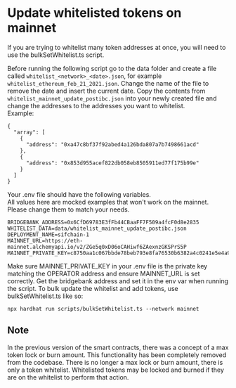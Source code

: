# Update whitelisted tokens on mainnet

If you are trying to whitelist many token addresses at once, you will need to use the bulkSetWhitelist.ts script.

Before running the following script go to the data folder and create a file called `whitelist_<network>_<date>.json`, for example `whitelist_ethereum_feb_21_2021.json`. Change the name of the file to remove the date and insert the current date. Copy the contents from `whitelist_mainnet_update_postibc.json` into your newly created file and change the addresses to the addresses you want to whitelist.  
Example:
```
{
  "array": [
    {
      "address": "0xa47c8bf37f92abed4a126bda807a7b7498661acd"
    },
    {
      "address": "0x853d955acef822db058eb8505911ed77f175b99e"
    }
  ]
}
```

Your .env file should have the following variables.  
All values here are mocked examples that won't work on the mainnet.  
Please change them to match your needs.
```
BRIDGEBANK_ADDRESS=0x6CfD69783E3fFb44CBaaFF7F509a4fcF0d8e2835
WHITELIST_DATA=data/whitelist_mainnet_update_postibc.json
DEPLOYMENT_NAME=sifchain-1
MAINNET_URL=https://eth-mainnet.alchemyapi.io/v2/ZGe5q0xD06oCAHiwf6ZAexnzGKSPrS5P
MAINNET_PRIVATE_KEY=c8750aa1c067bbde78beb793e8fa76530b6382a4c0241e5e4a9ec0a0f44dc0d3
```

Make sure MAINNET_PRIVATE_KEY in your .env file is the private key matching the OPERATOR address and ensure MAINNET_URL is set correctly. Get the bridgebank address and set it in the env var when running the script. To bulk update the whitelist and add tokens, use bulkSetWhitelist.ts like so:
```
npx hardhat run scripts/bulkSetWhitelist.ts --network mainnet
```

## Note
In the previous version of the smart contracts, there was a concept of a max token lock or burn amount. This functionality has been completely removed from the codebase. There is no longer a max lock or burn amount, there is only a token whitelist. Whitelisted tokens may be locked and burned if they are on the whitelist to perform that action.